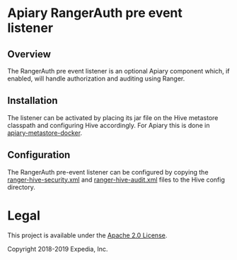 # Apiary RangerAuth pre event listener

## Overview
The RangerAuth pre event listener is an optional Apiary component which, if enabled, will handle authorization and auditing using Ranger.

## Installation
The listener can be activated by placing its jar file on the Hive metastore classpath and configuring Hive accordingly. For Apiary 
this is done in [apiary-metastore-docker](https://github.com/ExpediaGroup/apiary-metastore-docker). 

## Configuration
The RangerAuth pre-event listener can be configured by copying the [ranger-hive-security.xml](https://github.com/apache/ranger/blob/master/hive-agent/conf/ranger-hive-security.xml) and [ranger-hive-audit.xml](https://github.com/apache/ranger/blob/master/hive-agent/conf/ranger-hive-audit.xml) files to the Hive config directory.

# Legal
This project is available under the [Apache 2.0 License](http://www.apache.org/licenses/LICENSE-2.0.html).

Copyright 2018-2019 Expedia, Inc.

